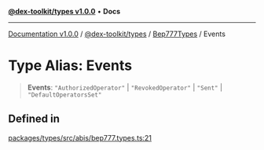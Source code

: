 [**@dex-toolkit/types v1.0.0**](../../../README.md) • **Docs**

***

[Documentation v1.0.0](../../../../../packages.md) / [@dex-toolkit/types](../../../README.md) / [Bep777Types](../README.md) / Events

# Type Alias: Events

> **Events**: `"AuthorizedOperator"` \| `"RevokedOperator"` \| `"Sent"` \| `"DefaultOperatorsSet"`

## Defined in

[packages/types/src/abis/bep777.types.ts:21](https://github.com/niZmosis/dex-toolkit/blob/3d8b41b44787b30fbea5de3ab4737662ffb61bc8/packages/types/src/abis/bep777.types.ts#L21)
